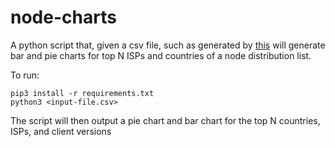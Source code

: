 # node-charts
A python script that, given a csv file, such as generated by [this](https://github.com/validaoxyz/cometbft-crawler) will generate bar and pie charts for top N ISPs and countries of a node distribution list.

To run:
```
pip3 install -r requirements.txt
python3 <input-file.csv>
```

The script will then output a pie chart and bar chart for the top N countries, ISPs, and client versions
